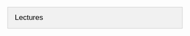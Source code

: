 
<br>
<br>
<style>
* {
  box-sizing: border-box;
}

/* Create two unequal columns that floats next to each other */
.column {
  float: left;
  width: 50%;
  padding: 10px;
}

/* Clear floats after the columns */
.row:after {
  content: "";
  display: table;
  clear: both;
}
</style>


<!--
<div class="widewrapper pagetitle">
  <div style="background-color:#617863;padding:5px;">
    <h1 style="color:white;">Keynotes</h1>
  </div>
</div>
<br> -->


<style>
.collapsible {
  background-color: #777;
  color: white;
  cursor: pointer;
  padding: 12px;
  width: 100%;
  height: 100%;
  border: none;
  text-align: left;
  outline: none;
  font-size: 20px;
}

.active, .collapsible:hover {
  background-color: #555;
}

.content {
  padding: 0 18px;
  max-height: 0;
  overflow: hidden;
  transition: max-height 0.2s ease-out;
  background-color: #f1f1f1;
  font-size: 16.5px;
}
</style>

<style>
body {font-family: Arial;}

/* Style the tab */
.tab {
  overflow: hidden;
  border: 1px solid #ccc;
  background-color: #f1f1f1;
}

/* Style the buttons inside the tab */
.tab button {
  background-color: inherit;
  float: left;
  border: none;
  outline: none;
  cursor: pointer;
  padding: 14px 16px;
  transition: 0.3s;
  font-size: 17px;
}

/* Change background color of buttons on hover */
.tab button:hover {
  background-color: #ddd;
}

/* Create an active/current tablink class */
.tab button.active {
  background-color: #ccc;
}

/* Style the tab content */
.tabcontent {
  display: none;
  padding: 6px 12px;
  border: 1px solid #ccc;
  border-top: none;
}

/* Style the close button */
.topright {
  float: right;
  cursor: pointer;
  font-size: 28px;
}

.topright:hover {color: red;}
</style>


<div class="tab">
  <button class="tablinks" onclick="openCity(event, 'London')" id="defaultOpen">Lectures</button>
</div>

<div id="London" class="tabcontent">
<button class="collapsible"><img style="height: 120px; width:auto;padding:5px; float:right;"  src="./assets/img/prasanta_g.jpg"><b>Lecture 1: ASR for Health</b> <br>Prasanta Kumar Ghosh</button>
<div class="content">
<p><strong>Syllabus:</strong> </p>
<p><strong>Brief Bio:</strong> Prasanta Kumar Ghosh received his Ph.D. in Electrical Engineering from University of Southern California (USC), Los Angeles, USA in 2011. Prior to that he obtained his M.Sc.(Engineering) in Electrical Communication Engineering from Indian Institute of Science (IISc), Bangalore and B.E.(ETCE) in Electronics from Jadavpur University, Kolkata in 2006 and 2003 respectively. He has been a Research Intern at Microsoft Research India, Bangalore in the areas of audio-visual speaker verification from March to July in 2006. During 2011-2012 he was with IBM India Research Lab (IRL) as a researcher. Currently, he is an associate professor in the department of Electrical Engineering (EE) at IISc.
<br>
  Prasanta Kumar Ghosh was awarded the INSPIRE faculty fellowship from Department of Science and
Technology (DST), Govt. of India in 2012. He received the best M.Sc. (Engg.) thesis award for the
year 2006-07 in the Electrical Sciences division at IISc. He was awarded Center of Excellence in
Teaching's award for excellence in teaching in the category of EE for the year 2010-11 in USC. He has
also received Prof. Priti Shankar Teaching Award for Assistant Professor in 2017 from Indian Institute of
Science (IISc), Bangalore. His research interests include human centered signal processing, engineering model and technology development with applications to education and health care.
</p>
</div>
 <br>




<button class="collapsible"><img style="height: 120px; width:auto;padding:5px; float:right;"  src="./assets/img/prasanta_g.jpg"><b>Lecture 2: TTS/VC for Health</b> <br> Hsin-Min Wang, Yi-Chiao Wun</button>
<div class="content">
<p><strong>Syllabus:</strong> </p>
<p><strong>Brief Bio:</strong> Hsin-Min Wang received the B.S. and Ph.D. degrees in electrical engineering from National Taiwan University, Taipei, Taiwan, in 1989 and 1995, respectively. In October 1995, he joined the Institute of Information Science, Academia Sinica, Taipei, Taiwan, where he is currently a Research Fellow. He also holds a joint appointment as a Professor in the Department of Computer Science and Information Engineering at National Cheng Kung University. He was an Associate Editor of IEEE/ACM Transactions on Audio, Speech and Language Processing from 2016 to 2020. He currently serves as an Editorial
Board Member of APSIPA Transactions on Signal and Information Processing. His major research interests
include spoken language processing, natural language processing, multimedia information retrieval,
machine learning and pattern recognition. He was a General Co-Chair of ISCSLP2016 and ISCSLP2018,
a Technical Co-Chair of ISCSLP2010, O-COCOSDA2011, APSIPAASC2013, ISMIR2014, and ASRU2019, and an area chair of INTERSPEECH2019 and INTERSPEECH2020. He received the Chinese Institute of Engineers Technical
Paper Award in 1995 and the ACM Multimedia Grand Challenge First Prize in 2012. He was an APSIPA
distinguished lecturer for 2014–2015. He is a member of IEEE, ISCA, and ACM.
<br>
<br>
Yi-Chiao Wu received the B.S. and M.S. degrees in engineering from the School of Communication
Engineering, National Chiao Tung University, Hsinchu, Taiwan, in 2009 and 2011, respectively, and
the Ph.D. degree from the Graduate School of Informatics, Nagoya University, Nagoya, Japan, in
2021. He worked at Realtek, ASUS, Academia Sinica, and Nagoya University for six years. He is currently
working as a Postdoc Researcher at the Institute of Information Science, Academia Sinica, Taipei,
Taiwan. His research focuses on speech generation applications based on machine learning methods,
such as voice conversion and speech enhancement.
</p>
</div>
<br>

<button class="collapsible"><img style="height: 120px; width:auto;padding:5px; float:right;"  src="./assets/img/prasanta_g.jpg"><b>Lecture 3: SE for Health</b> <br>  Yu Tsao</button>
<div class="content">
<p><strong>Syllabus:</strong> </p>
<p><strong>Brief Bio:</strong> Yu Tsao (Senior Member, IEEE) received the B.S. and M.S. degrees in electrical engineering from National Taiwan University, Taipei, Taiwan, in 1999 and 2001, respectively, and the Ph.D. degree in electrical and computer engineering from the Georgia Institute of Technology, Atlanta, GA, USA, in 2008. From 2009 to 2011, he was a Researcher with the National Institute of Information and Communications Technology, Tokyo, Japan, where he engaged in research and product development in automatic
speech recognition for multilingual speech-to-speech translation. He is currently a Research Fellow
(Professor) and Deputy Director with the Research Center for Information Technology Innovation,
Academia Sinica, Taipei, Taiwan. He is also a Jointly Appointed Professor with the Department of Electrical
Engineering at Chung Yuan Christian University, Taoyuan City, Taiwan. His research interests include
assistive oral communication technologies, audio coding, and bio-signal processing. He is currently an
Associate Editor for the IEEE/ACM TRANSACTIONS ON AUDIO, SPEECH, AND LANGUAGE PROCESSING and IEEE SIGNAL PROCESSING LETTERS. He received the Academia Sinica Career Development Award in 2017, National Innovation
Awards in 2018-2021, Future Tech Breakthrough Award 2019, and Outstanding Elite Award, Chung Hwa Rotary Educational Foundation 2019–2020. He is a coauthor of a paper that received the 2021 IEEE Signal Processing Society (SPS) Young Author Best Paper Award.
</p>
</div>
 <br>





<button class="collapsible"><img style="height: 120px; width:auto;padding:5px; float:right;"  src="./assets/img/prasanta_g.jpg"><b>Lecture 4: PSP for Health</b> <br> Chi-Chun Lee</button>
<div class="content">
<p><strong>Syllabus:</strong> </p>
<p><strong>Brief Bio:</strong> Chi-Chun Lee (Jeremy) is an Associate Professor at the Department of Electrical Engineering of the National Tsing Hua University (NTHU), Taiwan. He received his B.S. degree and Ph.D. degree in Electrical Engineering from the University of Southern California (USC), USA in 2007 and 2012. He is an IEEE senior member. His research interests are in speech and language, affective computing, health analytics, and behavior signal processing. He is an associate editor for the IEEE Transaction on Affective Computing (2020-), the IEEE Transaction on Multimedia (2019-2020), the Journal of Computer
Speech and Language (2021-). He is a TPC member for APSIPA IVM and MLDA committee. He serves as an area chair for INTERSPEECH 2016, 2018, 2019, senior program committee for ACII 2017, 2019, publicity chair for ACM ICMI 2018, late breaking result chair for ACM ICMI 2023, sponsorship and special session chair for ISCSLP 2018, 2020, and a guest editor in Journal of Computer Speech and Language on special issue of Speech and Language Processing for Behavioral and Mental Health. He led a team to the 1st place in Emotion Challenge in INTERSPEECH 2009 and won the 1st place in Styrian Dialect and Baby Sound challenge in INTERSPEECH 2019. He is a co-author on the best paper award/finalist in major conferences such as INTERSPEECH, IEEE EMBC, and APSIPA ASC and the most cited paper published in 2013 in Journal of Speech Communication. He is the recipient of the Foundation of Outstanding Scholar's Young Innovator Award (2020), the CIEE Outstanding Young Electrical Engineer Award (2020), the IICM K. T. Li Young Researcher Award (2020).
</p>
</div>
 <br>

</div>







<script>
var coll = document.getElementsByClassName("collapsible");
var i;

for (i = 0; i < coll.length; i++) {
  coll[i].addEventListener("click", function() {
    this.classList.toggle("active");
    var content = this.nextElementSibling;
    if (content.style.maxHeight){
      content.style.maxHeight = null;
    } else {
      content.style.maxHeight = content.scrollHeight + "px";
    }
  });
}
</script>

<script>
function openCity(evt, cityName) {
  var i, tabcontent, tablinks;
  tabcontent = document.getElementsByClassName("tabcontent");
  for (i = 0; i < tabcontent.length; i++) {
    tabcontent[i].style.display = "none";
  }
  tablinks = document.getElementsByClassName("tablinks");
  for (i = 0; i < tablinks.length; i++) {
    tablinks[i].className = tablinks[i].className.replace(" active", "");
  }
  document.getElementById(cityName).style.display = "block";
  evt.currentTarget.className += " active";
}

// Get the element with id="defaultOpen" and click on it
document.getElementById("defaultOpen").click();
</script>
